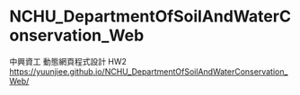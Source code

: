 # NCHU_DepartmentOfSoilAndWaterConservation_Web
中興資工 動態網頁程式設計 HW2
https://yuunjiee.github.io/NCHU_DepartmentOfSoilAndWaterConservation_Web/
